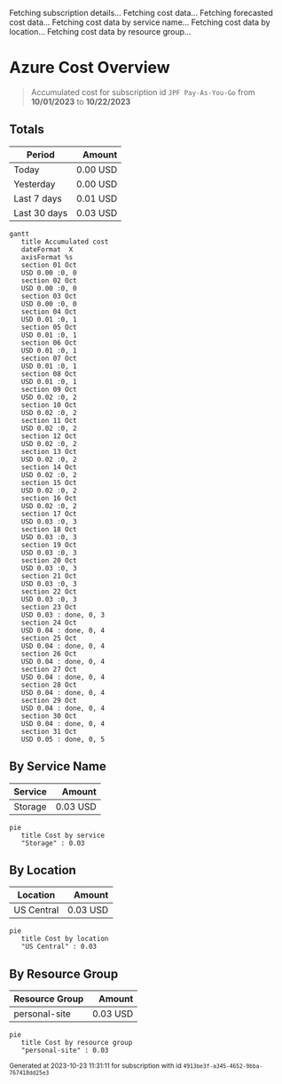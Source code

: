 Fetching subscription details...
Fetching cost data...
Fetching forecasted cost data...
Fetching cost data by service name...
Fetching cost data by location...
Fetching cost data by resource group...
# Azure Cost Overview

> Accumulated cost for subscription id `JPF Pay-As-You-Go` from **10/01/2023** to **10/22/2023**

## Totals

|Period|Amount|
|---|---:|
|Today|0.00 USD|
|Yesterday|0.00 USD|
|Last 7 days|0.01 USD|
|Last 30 days|0.03 USD|

```mermaid
gantt
   title Accumulated cost
   dateFormat  X
   axisFormat %s
   section 01 Oct
   USD 0.00 :0, 0
   section 02 Oct
   USD 0.00 :0, 0
   section 03 Oct
   USD 0.00 :0, 0
   section 04 Oct
   USD 0.01 :0, 1
   section 05 Oct
   USD 0.01 :0, 1
   section 06 Oct
   USD 0.01 :0, 1
   section 07 Oct
   USD 0.01 :0, 1
   section 08 Oct
   USD 0.01 :0, 1
   section 09 Oct
   USD 0.02 :0, 2
   section 10 Oct
   USD 0.02 :0, 2
   section 11 Oct
   USD 0.02 :0, 2
   section 12 Oct
   USD 0.02 :0, 2
   section 13 Oct
   USD 0.02 :0, 2
   section 14 Oct
   USD 0.02 :0, 2
   section 15 Oct
   USD 0.02 :0, 2
   section 16 Oct
   USD 0.02 :0, 2
   section 17 Oct
   USD 0.03 :0, 3
   section 18 Oct
   USD 0.03 :0, 3
   section 19 Oct
   USD 0.03 :0, 3
   section 20 Oct
   USD 0.03 :0, 3
   section 21 Oct
   USD 0.03 :0, 3
   section 22 Oct
   USD 0.03 :0, 3
   section 23 Oct
   USD 0.03 : done, 0, 3
   section 24 Oct
   USD 0.04 : done, 0, 4
   section 25 Oct
   USD 0.04 : done, 0, 4
   section 26 Oct
   USD 0.04 : done, 0, 4
   section 27 Oct
   USD 0.04 : done, 0, 4
   section 28 Oct
   USD 0.04 : done, 0, 4
   section 29 Oct
   USD 0.04 : done, 0, 4
   section 30 Oct
   USD 0.04 : done, 0, 4
   section 31 Oct
   USD 0.05 : done, 0, 5
```

## By Service Name

|Service|Amount|
|---|---:|
|Storage|0.03 USD|

```mermaid
pie
   title Cost by service
   "Storage" : 0.03
```

## By Location

|Location|Amount|
|---|---:|
|US Central|0.03 USD|

```mermaid
pie
   title Cost by location
   "US Central" : 0.03
```

## By Resource Group

|Resource Group|Amount|
|---|---:|
|personal-site|0.03 USD|

```mermaid
pie
   title Cost by resource group
   "personal-site" : 0.03
```

<sup>Generated at 2023-10-23 11:31:11 for subscription with id `4913be3f-a345-4652-9bba-767418dd25e3`</sup>
